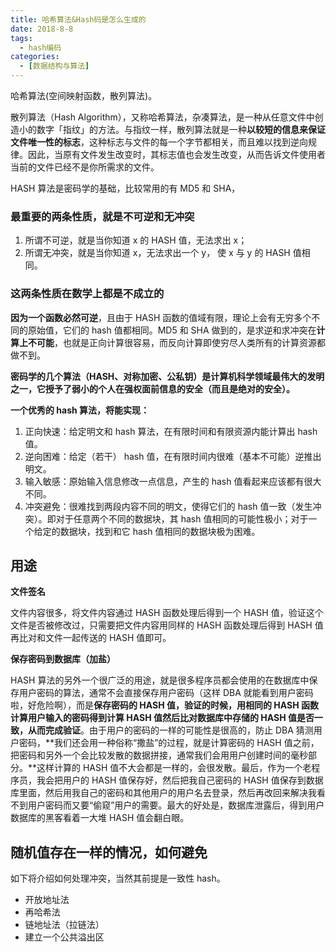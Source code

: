 ```yaml
---
title: 哈希算法&Hash码是怎么生成的
date: 2018-8-8
tags:
  - hash编码
categories:
  - [数据结构与算法]
---
```


哈希算法(空间映射函数，散列算法)。

散列算法（Hash Algorithm），又称哈希算法，杂凑算法，是一种从任意文件中创造小的数字「指纹」的方法。与指纹一样，散列算法就是一种**以较短的信息来保证文件唯一性的标志**，这种标志与文件的每一个字节都相关，而且难以找到逆向规律。因此，当原有文件发生改变时，其标志值也会发生改变，从而告诉文件使用者当前的文件已经不是你所需求的文件。

HASH 算法是密码学的基础，比较常用的有 MD5 和 SHA，

### 最重要的两条性质，就是**不可逆**和**无冲突**

1. 所谓不可逆，就是当你知道 x 的 HASH 值，无法求出 x；
2. 所谓无冲突，就是当你知道 x，无法求出一个 y， 使 x 与 y 的 HASH 值相同。

### 这两条性质**在数学上都是不成立的**

**因为一个函数必然可逆**，且由于 HASH 函数的值域有限，理论上会有无穷多个不同的原始值，它们的 hash 值都相同。MD5 和 SHA 做到的，是求逆和求冲突在**计算上不可能**，也就是正向计算很容易，而反向计算即使穷尽人类所有的计算资源都做不到。

**密码学的几个算法（HASH、对称加密、公私钥）是计算机科学领域最伟大的发明之一，它授予了弱小的个人在强权面前信息的安全（而且是绝对的安全）。**

**一个优秀的 hash 算法，将能实现：**

1. 正向快速：给定明文和 hash 算法，在有限时间和有限资源内能计算出 hash 值。
2. 逆向困难：给定（若干） hash 值，在有限时间内很难（基本不可能）逆推出明文。
3. 输入敏感：原始输入信息修改一点信息，产生的 hash 值看起来应该都有很大不同。
4. 冲突避免：很难找到两段内容不同的明文，使得它们的 hash 值一致（发生冲突）。即对于任意两个不同的数据块，其 hash 值相同的可能性极小；对于一个给定的数据块，找到和它 hash 值相同的数据块极为困难。

## 用途

**文件签名**

文件内容很多，将文件内容通过 HASH 函数处理后得到一个 HASH 值，验证这个文件是否被修改过，只需要把文件内容用同样的 HASH 函数处理后得到 HASH 值再比对和文件一起传送的 HASH 值即可。

**保存密码到数据库（加盐）**

HASH 算法的另外一个很广泛的用途，就是很多程序员都会使用的在数据库中保存用户密码的算法，通常不会直接保存用户密码（这样 DBA 就能看到用户密码啦，好危险啊），而是**保存密码的 HASH 值，验证的时候，用相同的 HASH 函数计算用户输入的密码得到计算 HASH 值然后比对数据库中存储的 HASH 值是否一致，从而完成验证**。由于用户的密码的一样的可能性是很高的，防止 DBA 猜测用户密码，**我们还会用一种俗称“撒盐”的过程，就是计算密码的 HASH 值之前，把密码和另外一个会比较发散的数据拼接，通常我们会用用户创建时间的毫秒部分。**这样计算的 HASH 值不大会都是一样的，会很发散。最后，作为一个老程序员，我会把用户的 HASH 值保存好，然后把我自己密码的 HASH 值保存到数据库里面，然后用我自己的密码和其他用户的用户名去登录，然后再改回来解决我看不到用户密码而又要“偷窥”用户的需要。最大的好处是，数据库泄露后，得到用户数据库的黑客看着一大堆 HASH 值会翻白眼。

## 随机值存在一样的情况，如何避免

如下将介绍如何处理冲突，当然其前提是一致性 hash。

- 开放地址法
- 再哈希法
- 链地址法（拉链法）
- 建立一个公共溢出区
